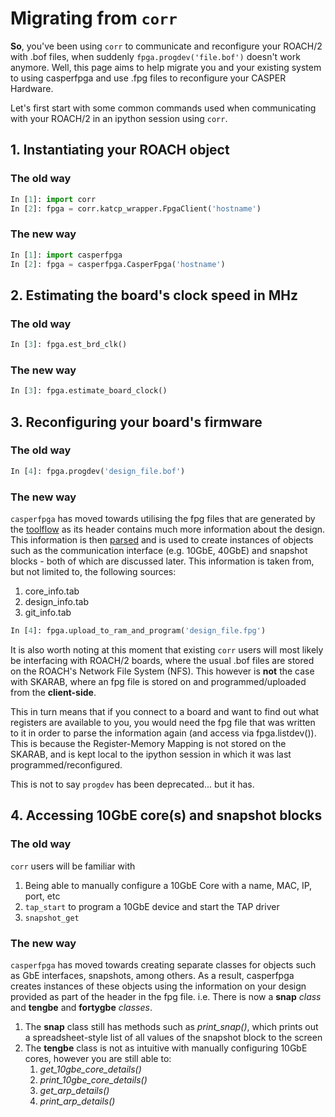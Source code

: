 # Migrating from `corr`

**So**, you've been using `corr` to communicate and reconfigure your ROACH/2 with .bof files, when suddenly `fpga.progdev('file.bof')` doesn't work anymore. Well, this page aims to help migrate you and your existing system to using casperfpga and use .fpg files to reconfigure your CASPER Hardware.

Let's first start with some common commands used when communicating with your ROACH/2 in an ipython session using `corr`.

## 1. Instantiating your ROACH object ##

### The old way ###
```python
In [1]: import corr
In [2]: fpga = corr.katcp_wrapper.FpgaClient('hostname')
```

### The new way ###
```python
In [1]: import casperfpga
In [2]: fpga = casperfpga.CasperFpga('hostname')
```

## 2. Estimating the board's clock speed in MHz ##

### The old way ###
```python
In [3]: fpga.est_brd_clk()
```

### The new way ###
```python
In [3]: fpga.estimate_board_clock()
```

## 3. Reconfiguring your board's firmware ##

### The old way ###
```python
In [4]: fpga.progdev('design_file.bof')
```

### The new way ###
`casperfpga` has moved towards utilising the fpg files that are generated by the [toolflow](https://github.com/casper-astro/mlib_devel) as its header contains much more information about the design. This information is then [parsed](https://github.com/ska-sa/casperfpga/wiki/API-Documentation#get_system_information) and is used to create instances of objects such as the communication interface (e.g. 10GbE, 40GbE) and snapshot blocks - both of which are discussed later. This information is taken from, but not limited to, the following sources:
1. core_info.tab
2. design_info.tab
3. git_info.tab

```python
In [4]: fpga.upload_to_ram_and_program('design_file.fpg')
```

It is also worth noting at this moment that existing `corr` users will most likely be interfacing with ROACH/2 boards, where the usual .bof files are stored on the ROACH's Network File System (NFS). This however is **not** the case with SKARAB, where an fpg file is stored on and programmed/uploaded from the **client-side**. 

This in turn means that if you connect to a board and want to find out what registers are available to you, you would need the fpg file that was written to it in order to parse the information again (and access via fpga.listdev()). This is because the Register-Memory Mapping is not stored on the SKARAB, and is kept local to the ipython session in which it was last programmed/reconfigured.

This is not to say `progdev` has been deprecated... but it has.

## 4. Accessing 10GbE core(s) and snapshot blocks ##

### The old way ###

`corr` users will be familiar with
1. Being able to manually configure a 10GbE Core with a name, MAC, IP, port, etc
2. `tap_start` to program a 10GbE device and start the TAP driver
3. `snapshot_get` 


### The new way ###

`casperfpga` has moved towards creating separate classes for objects such as GbE interfaces, snapshots, among others. As a result, casperfpga creates instances of these objects using the information on your design provided as part of the header in the fpg file. i.e. There is now a **snap** *class* and **tengbe** and **fortygbe** *classes*.

1. The **snap** class still has methods such as *print_snap()*, which prints out a spreadsheet-style list of all values of the snapshot block to the screen
2. The **tengbe** class is not as intuitive with manually configuring 10GbE cores, however you are still able to:
   1. *get_10gbe_core_details()*
   2. *print_10gbe_core_details()*
   3. *get_arp_details()*
   4. *print_arp_details()*



